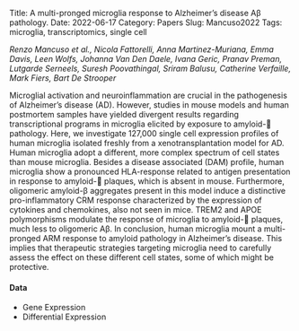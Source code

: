 Title: A multi-pronged microglia response to Alzheimer’s disease Aβ pathology.
Date: 2022-06-17
Category: Papers
Slug: Mancuso2022
Tags: microglia, transcriptomics, single cell


*Renzo Mancuso et al., Nicola Fattorelli, Anna Martinez-Muriana, Emma Davis, Leen Wolfs, Johanna Van Den Daele, Ivana Geric, Pranav Preman, Lutgarde Serneels, Suresh Poovathingal, Sriram Balusu, Catherine Verfaille, Mark Fiers, Bart De Strooper*

Microglial activation and neuroinflammation are crucial in the pathogenesis of Alzheimer’s disease (AD).  However, studies in mouse models and human postmortem samples have yielded divergent results regarding transcriptional programs in microglia elicited by exposure to amyloid- pathology. Here, we investigate 127,000 single cell expression profiles of human microglia isolated freshly from a xenotransplantation model for AD. Human microglia adopt a different, more complex spectrum of cell states than mouse microglia. Besides a disease associated (DAM) profile, human microglia show a pronounced HLA-response related to antigen presentation in response to amyloid- plaques, which is absent in mouse. Furthermore, oligomeric amyloid-β aggregates present in this model induce a distinctive pro-inflammatory CRM response characterized by the expression of cytokines and chemokines, also not seen in mice. TREM2 and APOE polymorphisms modulate the response of microglia to amyloid- plaques, much less to oligomeric Aβ. In conclusion, human microglia mount a multi-pronged ARM response to amyloid pathology in Alzheimer’s disease. This implies that therapeutic strategies targeting microglia need to carefully assess the effect on these different cell states, some of which might be protective.

#### Data 

* Gene Expression
* Differential Expression
